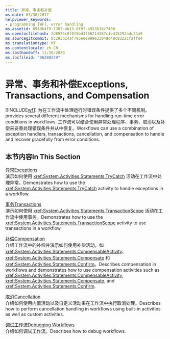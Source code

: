 ```yaml
---
title: 异常、事务和补偿
ms.date: 03/30/2017
helpviewer_keywords:
- programming [WF], error handling
ms.assetid: 694db4f9-7387-4b13-8f9f-b923b18c7490
ms.openlocfilehash: 2d8574c0f0f6bd3f66214367c1ed15292adc24a9
ms.sourcegitcommit: bc293b14af795e0e999e3304dd40c0222cf2ffe4
ms.translationtype: MT
ms.contentlocale: zh-CN
ms.lasthandoff: 11/26/2020
ms.locfileid: "96280229"
---
```

# <a name="exceptions-transactions-and-compensation"></a><span data-ttu-id="494a8-102">异常、事务和补偿</span><span class="sxs-lookup"><span data-stu-id="494a8-102">Exceptions, Transactions, and Compensation</span></span>

[!INCLUDE[wf1](../../../includes/wf1-md.md)] <span data-ttu-id="494a8-103">为在工作流中处理运行时错误条件提供了多个不同机制。</span><span class="sxs-lookup"><span data-stu-id="494a8-103">provides several different mechanisms for handling run-time error conditions in workflows.</span></span> <span data-ttu-id="494a8-104">工作流可以结合使用异常处理程序、事务、取消以及补偿来妥善处理错误条件并从中恢复。</span><span class="sxs-lookup"><span data-stu-id="494a8-104">Workflows can use a combination of exception handlers, transactions, cancellation, and compensation to handle and recover gracefully from error conditions.</span></span>  
  
## <a name="in-this-section"></a><span data-ttu-id="494a8-105">本节内容</span><span class="sxs-lookup"><span data-stu-id="494a8-105">In This Section</span></span>  

 [<span data-ttu-id="494a8-106">异常</span><span class="sxs-lookup"><span data-stu-id="494a8-106">Exceptions</span></span>](exceptions.md)  
 <span data-ttu-id="494a8-107">演示如何使用 <xref:System.Activities.Statements.TryCatch> 活动在工作流中处理异常。</span><span class="sxs-lookup"><span data-stu-id="494a8-107">Demonstrates how to use the <xref:System.Activities.Statements.TryCatch> activity to handle exceptions in a workflow.</span></span>  
  
 [<span data-ttu-id="494a8-108">事务</span><span class="sxs-lookup"><span data-stu-id="494a8-108">Transactions</span></span>](workflow-transactions.md)  
 <span data-ttu-id="494a8-109">演示如何使用 <xref:System.Activities.Statements.TransactionScope> 活动在工作流中使用事务。</span><span class="sxs-lookup"><span data-stu-id="494a8-109">Demonstrates how to use the <xref:System.Activities.Statements.TransactionScope> activity to use transactions in a workflow.</span></span>  
  
 [<span data-ttu-id="494a8-110">补偿</span><span class="sxs-lookup"><span data-stu-id="494a8-110">Compensation</span></span>](compensation.md)  
 <span data-ttu-id="494a8-111">介绍工作流中的补偿并演示如何使用补偿活动，如 <xref:System.Activities.Statements.CompensableActivity>、<xref:System.Activities.Statements.Compensate> 和 <xref:System.Activities.Statements.Confirm>。</span><span class="sxs-lookup"><span data-stu-id="494a8-111">Describes compensation in workflows and demonstrates how to use compensation activities such as <xref:System.Activities.Statements.CompensableActivity>, <xref:System.Activities.Statements.Compensate>, and <xref:System.Activities.Statements.Confirm>.</span></span>  
  
 [<span data-ttu-id="494a8-112">取消</span><span class="sxs-lookup"><span data-stu-id="494a8-112">Cancellation</span></span>](modeling-cancellation-behavior-in-workflows.md)  
 <span data-ttu-id="494a8-113">介绍如何使用内置活动以及自定义活动来在工作流中执行取消处理。</span><span class="sxs-lookup"><span data-stu-id="494a8-113">Describes how to perform cancellation handling in workflows using built-in activities as well as custom activities.</span></span>  
  
 [<span data-ttu-id="494a8-114">调试工作流</span><span class="sxs-lookup"><span data-stu-id="494a8-114">Debugging Workflows</span></span>](debugging-workflows.md)  
 <span data-ttu-id="494a8-115">介绍如何调试工作流。</span><span class="sxs-lookup"><span data-stu-id="494a8-115">Describes how to debug workflows.</span></span>
